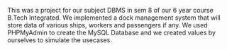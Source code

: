 This was a project for our subject DBMS in sem 8 of our 6 year course B.Tech Integrated. We implemented a dock management system that will store data of various ships, workers and passengers if any. We used PHPMyAdmin to create the MySQL Database and we created values by ourselves to simulate the usecases.
